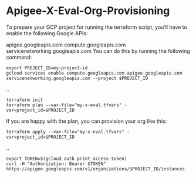 # Apigee-X-Eval-Org-Provisioning


To prepare your GCP project for running the terraform script, you’ll have to enable the following Google APIs:

apigee.googleapis.com
compute.googleapis.com
servicenetworking.googleapis.com
You can do this by running the following command:

 
	export PROJECT_ID=my-project-id
	gcloud services enable compute.googleapis.com apigee.googleapis.com servicenetworking.googleapis.com --project $PROJECT_ID
 

 ..


	terraform init
	terraform plan --var-file="my-x-eval.tfvars" -var=project_id=$PROJECT_ID


If you are happy with the plan, you can provision your org like this:
 

	terraform apply --var-file="my-x-eval.tfvars" -var=project_id=$PROJECT_ID


..


	export TOKEN=$(gcloud auth print-access-token) 
	curl -H "Authorization: Bearer $TOKEN" https://apigee.googleapis.com/v1/organizations/$PROJECT_ID/instances


